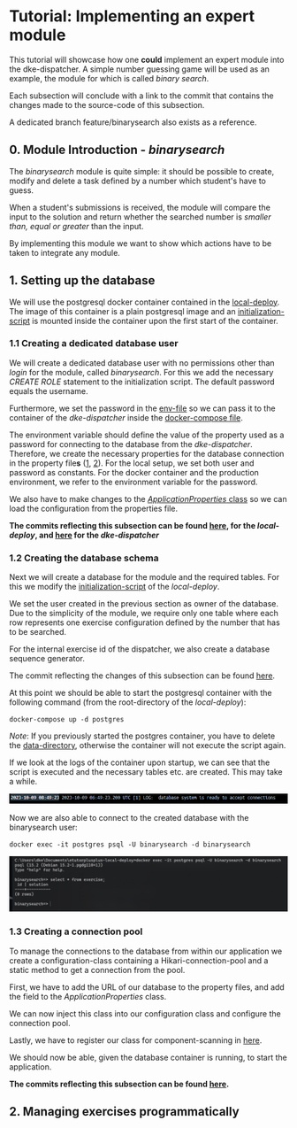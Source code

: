 # Tutorial: Implementing an expert module
This tutorial will showcase how one **could** implement an expert module into the dke-dispatcher.
A simple number guessing game will be used as an example, the module for which is called *binary search*.

Each subsection will conclude with a link to the commit that contains the changes made to the source-code of this subsection.

A dedicated branch feature/binarysearch also exists as a reference.

## 0. Module Introduction - *binarysearch*
The *binarysearch* module is quite simple: it should be possible to create, modify and delete a task defined by a number which student's
have to guess.

When a student's submissions is received, the module will compare the input to the solution
and return whether the searched number is *smaller than, equal or greater* than the input.

By implementing this module we want to show which actions have to be taken to integrate any module.

## 1. Setting up the database
We will use the postgresql docker container contained in the [local-deploy](https://github.com/eTutor-plus-plus/local-deploy/tree/feature/binarysearch).
The image of this container is a plain postgresql image and an [initialization-script](https://github.com/eTutor-plus-plus/local-deploy/blob/feature/binarysearch/volumes/postgres/init/dump.sql) is mounted inside the container
upon the first start of the container.

### 1.1 Creating a dedicated database user
We will create a dedicated database user with no permissions other than *login* for the module, called *binarysearch*.
For this we add the necessary *CREATE ROLE* statement to the initialization script.
The default password equals the username.

Furthermore, we set the password in the [env-file](https://github.com/eTutor-plus-plus/local-deploy/blob/feature/binarysearch/.env) so we can pass it to 
the container of the *dke-dispatcher* inside the [docker-compose file](https://github.com/eTutor-plus-plus/local-deploy/blob/feature/binarysearch/docker-compose.yaml).

The environment variable should define the value of the property used as a password for connecting to the database
from the *dke-dispatcher*.
Therefore, we create the necessary properties for the database connection in the property file**s** ([1](https://github.com/eTutor-plus-plus/dke-dispatcher/blob/feature/binarysearch/src/main/resources/application.properties), [2](https://github.com/eTutor-plus-plus/dke-dispatcher/blob/feature/binarysearch/resources/docker/application.properties)).
For the local setup, we set both user and password as constants.
For the docker container and the production environment, we refer to the environment variable for the password.

We also have to make changes to the [*ApplicationProperties* class](https://github.com/eTutor-plus-plus/dke-dispatcher/blob/feature/binarysearch/src/main/java/at/jku/dke/etutor/grading/config/ApplicationProperties.java) so we can
load the configuration from the properties file.

**The commits reflecting this subsection can be found [here](https://github.com/eTutor-plus-plus/local-deploy/commit/3a7dbb76df0aeaf359560bd0b470e700c0959726), for the *local-deploy*,
and [here](https://github.com/eTutor-plus-plus/dke-dispatcher/commit/b411d7332933fe44c620a0af1ce99e45b5508432) for the *dke-dispatcher***

### 1.2 Creating the database schema
Next we will create a database for the module and the required tables.
For this we modify the [initialization-script](https://github.com/eTutor-plus-plus/local-deploy/blob/feature/binarysearch/volumes/postgres/init/dump.sql) of the *local-deploy*.

We set the user created in the previous section as owner of the database.
Due to the simplicity of the module, we require only one table where each row represents
one exercise configuration defined by the number that has to be searched.

For the internal exercise id of the dispatcher, we also create a database sequence generator.

The commit reflecting the changes of this subsection can be found [here](https://github.com/eTutor-plus-plus/local-deploy/commit/203dddb251bb1e1e05e4a0f3de0636551914ded7).

At this point we should be able to start the postgresql container with the following command
(from the root-directory of the *local-deploy*):
```
docker-compose up -d postgres
```
*Note*: If you previously started the postgres container, you have to delete the [data-directory](), otherwise
the container will not execute the script again.

If we look at the logs of the container upon startup, we can see that the script is executed
and the necessary tables etc. are created. 
This may take a while.

![img.png](resources/tutorial/databse-startup.png)

Now we are also able to connect to the created database
with the binarysearch user:
```
docker exec -it postgres psql -U binarysearch -d binarysearch
```
![img.png](resources/tutorial/database-connection-cli.png)

### 1.3 Creating a connection pool
To manage the connections to the database from within our application
we create a configuration-class containing a Hikari-connection-pool
and a static method to get a connection from the pool.

First, we have to add the URL of our database to the property files,
and add the field to the *ApplicationProperties* class.

We can now inject this class into our configuration class and configure
the connection pool.

Lastly, we have to register our class for component-scanning in
[here](https://github.com/eTutor-plus-plus/dke-dispatcher/blob/feature/binarysearch/src/main/java/at/jku/dke/etutor/grading/ETutorGradingApplication.java).

We should now be able, given the database container is running,
to start the application.

**The commits reflecting this subsection can be found [here]().**

## 2. Managing exercises programmatically




